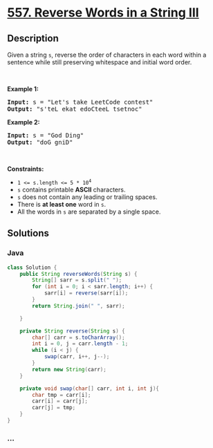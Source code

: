 # [557. Reverse Words in a String III](https://leetcode.com/problems/reverse-words-in-a-string-iii)

## Description

<p>Given a string <code>s</code>, reverse the order of characters in each word within a sentence while still preserving whitespace and initial word order.</p>

<p>&nbsp;</p>
<p><strong>Example 1:</strong></p>
<pre><strong>Input:</strong> s = "Let's take LeetCode contest"
<strong>Output:</strong> "s'teL ekat edoCteeL tsetnoc"
</pre><p><strong>Example 2:</strong></p>
<pre><strong>Input:</strong> s = "God Ding"
<strong>Output:</strong> "doG gniD"
</pre>
<p>&nbsp;</p>
<p><strong>Constraints:</strong></p>

<ul>
	<li><code>1 &lt;= s.length &lt;= 5 * 10<sup>4</sup></code></li>
	<li><code>s</code> contains printable <strong>ASCII</strong> characters.</li>
	<li><code>s</code> does not contain any leading or trailing spaces.</li>
	<li>There is <strong>at least one</strong> word in <code>s</code>.</li>
	<li>All the words in <code>s</code> are separated by a single space.</li>
</ul>


## Solutions

<!-- tabs:start -->


### **Java**

```java
class Solution {
	public String reverseWords(String s) {
		String[] sarr = s.split(" ");
		for (int i = 0; i < sarr.length; i++) {
			sarr[i] = reverse(sarr[i]);
		}
		return String.join(" ", sarr);

	}

	private String reverse(String s) {
		char[] carr = s.toCharArray();
		int i = 0, j = carr.length - 1;
		while (i < j) {
			swap(carr, i++, j--);
		}
		return new String(carr);
	}

	private void swap(char[] carr, int i, int j){
		char tmp = carr[i];
		carr[i] = carr[j];
		carr[j] = tmp;
	}
}
```

### **...**

```

```

<!-- tabs:end -->